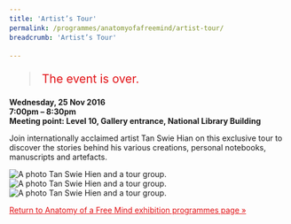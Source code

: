 ```yaml
---
title: 'Artist’s Tour'
permalink: /programmes/anatomyofafreemind/artist-tour/
breadcrumb: 'Artist’s Tour'

---
```



<blockquote style="color: #E21216; font-size: 150%;">The event is over.</blockquote>

__Wednesday, 25 Nov 2016__<br>
__7:00pm – 8:30pm__<br>
__Meeting point: Level 10, Gallery entrance, National Library Building__

Join internationally acclaimed artist Tan Swie Hian on this exclusive tour to discover the stories behind his various creations, personal notebooks, manuscripts and artefacts.

<img srcset="/images/event-images/aof/aofm02_400w.jpg 400w, /images/event-images/aof/aofm02.jpg 1000w" sizes="(max-width: 500px) 40vw, 100vw" height="667" width="1000" src="/images/event-images/aof/aofm02_400w.jpg" alt="A photo Tan Swie Hien and a tour group.">

<img srcset="/images/event-images/aof/aofm03_400w.jpg 400w, /images/event-images/aof/aofm03.jpg 1000w" sizes="(max-width: 500px) 40vw, 100vw" height="667" width="1000" src="/images/event-images/aof/aofm03_400w.jpg" alt="A photo Tan Swie Hien and a tour group.">

<img srcset="/images/event-images/aof/aofm04_400w.jpg 400w, /images/event-images/aof/aofm04.jpg 1000w" sizes="(max-width: 500px) 40vw, 100vw" height="667" width="1000" src="/images/event-images/aof/aofm04_400w.jpg" alt="A photo Tan Swie Hien and a tour group.">

<a href="/exhibitions/past-exhibitions/anatomyofafreemind/programmes/" style="color:#E21216;">Return to Anatomy of a Free Mind exhibition programmes page &#187;</a>

